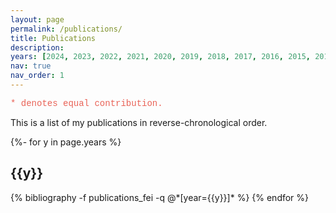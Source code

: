 ```yaml
---
layout: page
permalink: /publications/
title: Publications
description:
years: [2024, 2023, 2022, 2021, 2020, 2019, 2018, 2017, 2016, 2015, 2012]
nav: true
nav_order: 1
---
```

<!-- _pages/publications.md -->


<p style="font-family:courier;color:#E96357">* denotes equal contribution.</p>

<script>
function filterSubject(filter) {
  var list = document.getElementById("publicationList");
  var rows = list.getElementsByClassName("row");
  
  // Loop through all rows, hide those which don't match the selected filter
  for (i = 0; i < rows.length; i++) {
    var abbr = rows[i].getElementsByClassName("classification")[0];
    if (abbr) {
      var txtValue = abbr.textContent || abbr.innerText;
      // console.log(abbr, txtValue);
      if (txtValue.indexOf(filter) > -1) {
        rows[i].style.display = "";
      } else {
        rows[i].style.display = "none";
      }
    }
  }
  
  // Loop through all sections, hide those which are empty
  var years = list.getElementsByClassName("year");
  for (i = 0; i < years.length; i++) {
    var count = 0;
    for (j = 0; j < rows.length; j++) {
	  var section_tag = rows[j].getElementsByClassName("section-tag")[0];
	  if (section_tag.textContent == years[i].textContent && rows[j].style.display == "") { count++; }
	}
	if (count != 0) {
	  years[i].style.display = "";
	} else {
	  years[i].style.display = "none";
	}
  }
}
</script>

This is a list of my publications in reverse-chronological order. 
<!-- You can use the buttons below to filter according to the type of publication. -->

<!-- <center>
<abbr class="{{site.data.badge_colors['color_all']}}" onclick="filterSubject('')" style="cursor: pointer;">all</abbr>&ensp;
<abbr class="{{site.data.badge_colors['color_jour']}}" onclick="filterSubject('journal')" style="cursor: pointer;">journal</abbr>&ensp;
<abbr class="{{site.data.badge_colors['color_conf']}}" onclick="filterSubject('conference')" style="cursor: pointer;">conference</abbr>&ensp;
<abbr class="{{site.data.badge_colors['color_others']}}" onclick="filterSubject('others')" style="cursor: pointer;">others</abbr>
</center>  -->

<div id="publicationList" class="publications">

{%- for y in page.years %}
  <h2 class="year">{{y}}</h2>
  {% bibliography -f publications_fei -q @*[year={{y}}]* %}
{% endfor %}

</div>
